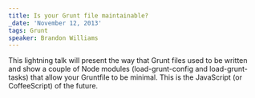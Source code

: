 ```yaml
---
title: Is your Grunt file maintainable?
_date: 'November 12, 2013'
tags: Grunt
speaker: Brandon Williams
---
```


This lightning talk will present the way that Grunt files used to be written
and show a couple of Node modules (load-grunt-config and load-grunt-tasks) that
allow your Gruntfile to be minimal. This is the JavaScript (or CoffeeScript) of
the future.
